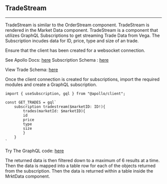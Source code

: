 ## TradeStream
--------------
TradeStream is similar to the OrderStream component. TradeStream is rendered in the Market Data component. TradeStream is a component that utilizes GraphQL Subscriptions to get streaming Trade Data from Vega. 
The Subscription incudes data for ID, price, type and size of an trade. 

Ensure that the client has been created for a websocket connection.

See Apollo Docs: [here](https://www.apollographql.com/docs/react/data/subscriptions/)
Subscription Schema : [here](https://docs.fairground.vega.xyz/api/graphql/subscription.doc.html)

View Trade Schema: [here](https://docs.fairground.vega.xyz/api/graphql/trade.doc.html)


Once the client connection is created for subscriptions, import the required modules and create a GraphQL subscription.
```
import { useSubscription, gql } from "@apollo/client";

const GET_TRADES = gql`
    subscription tradestream($marketID: ID!){
        trades(marketId: $marketID){
        id
        price
        type
        size
        }
    }
`
```
Try The GraphQL code: [here](https://lb.testnet.vega.xyz/playground)

The returned data is then filtered down to a maximum of 6 results at a time. Then the data is mapped into a table row for each of the objects returned from the subscription. Then the data is returned within a table inside the MrktData component.
